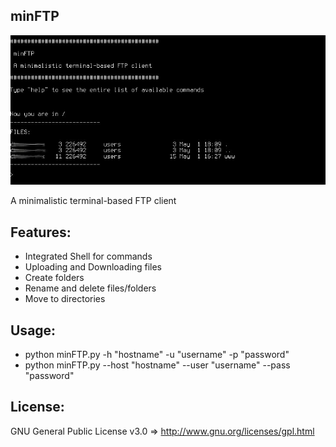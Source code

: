 minFTP
---

![ScreenShot](image.jpg)

A minimalistic terminal-based FTP client

Features:
---
* Integrated Shell for commands
* Uploading and Downloading files
* Create folders
* Rename and delete files/folders
* Move to directories


Usage:
---

* python minFTP.py -h "hostname" -u "username" -p "password"
* python minFTP.py --host "hostname" --user "username" --pass "password"


License:
---

GNU General Public License v3.0 ⇒ http://www.gnu.org/licenses/gpl.html

